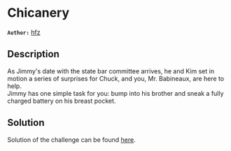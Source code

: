 # Chicanery

**`Author:`** [hfz](https://github.com/hfz1337)

## Description

As Jimmy's date with the state bar committee arrives, he and Kim set in motion a series of surprises for Chuck, and you, Mr. Babineaux, are here to help.  
Jimmy has one simple task for you: bump into his brother and sneak a fully charged battery on his breast pocket.

## Solution

Solution of the challenge can be found [here](solution/).

